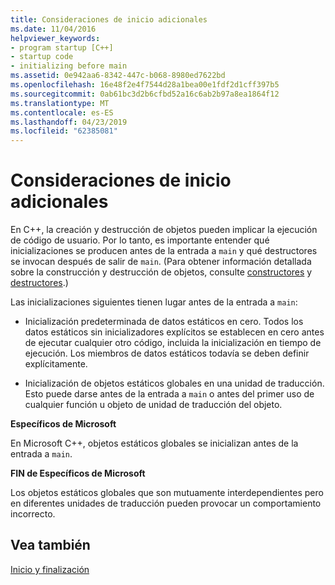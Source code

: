 ```yaml
---
title: Consideraciones de inicio adicionales
ms.date: 11/04/2016
helpviewer_keywords:
- program startup [C++]
- startup code
- initializing before main
ms.assetid: 0e942aa6-8342-447c-b068-8980ed7622bd
ms.openlocfilehash: 16e48f2e4f7544d28a1bea00e1fdf2d1cff397b5
ms.sourcegitcommit: 0ab61bc3d2b6cfbd52a16c6ab2b97a8ea1864f12
ms.translationtype: MT
ms.contentlocale: es-ES
ms.lasthandoff: 04/23/2019
ms.locfileid: "62385081"
---
```

# <a name="additional-startup-considerations"></a>Consideraciones de inicio adicionales

En C++, la creación y destrucción de objetos pueden implicar la ejecución de código de usuario. Por lo tanto, es importante entender qué inicializaciones se producen antes de la entrada a `main` y qué destructores se invocan después de salir de `main`. (Para obtener información detallada sobre la construcción y destrucción de objetos, consulte [constructores](../cpp/constructors-cpp.md) y [destructores](../cpp/destructors-cpp.md).)

Las inicializaciones siguientes tienen lugar antes de la entrada a `main`:

- Inicialización predeterminada de datos estáticos en cero. Todos los datos estáticos sin inicializadores explícitos se establecen en cero antes de ejecutar cualquier otro código, incluida la inicialización en tiempo de ejecución. Los miembros de datos estáticos todavía se deben definir explícitamente.

- Inicialización de objetos estáticos globales en una unidad de traducción. Esto puede darse antes de la entrada a `main` o antes del primer uso de cualquier función u objeto de unidad de traducción del objeto.

**Específicos de Microsoft**

En Microsoft C++, objetos estáticos globales se inicializan antes de la entrada a `main`.

**FIN de Específicos de Microsoft**

Los objetos estáticos globales que son mutuamente interdependientes pero en diferentes unidades de traducción pueden provocar un comportamiento incorrecto.

## <a name="see-also"></a>Vea también

[Inicio y finalización](../cpp/startup-and-termination-cpp.md)
